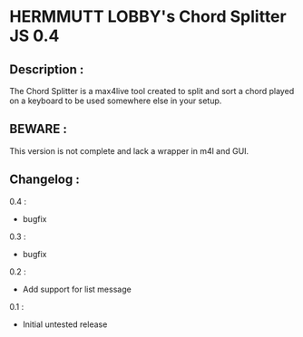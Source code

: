 HERMMUTT LOBBY's Chord Splitter JS 0.4
======================================

Description :
------------
The Chord Splitter is a max4live tool created to split and sort a chord played on a keyboard to be used somewhere else in your setup.

BEWARE :
--------
This version is not complete and lack a wrapper in m4l and GUI.

Changelog :
-----------

0.4 :
* bugfix

0.3 :
* bugfix

0.2 : 
* Add support for list message

0.1 :
* Initial untested release